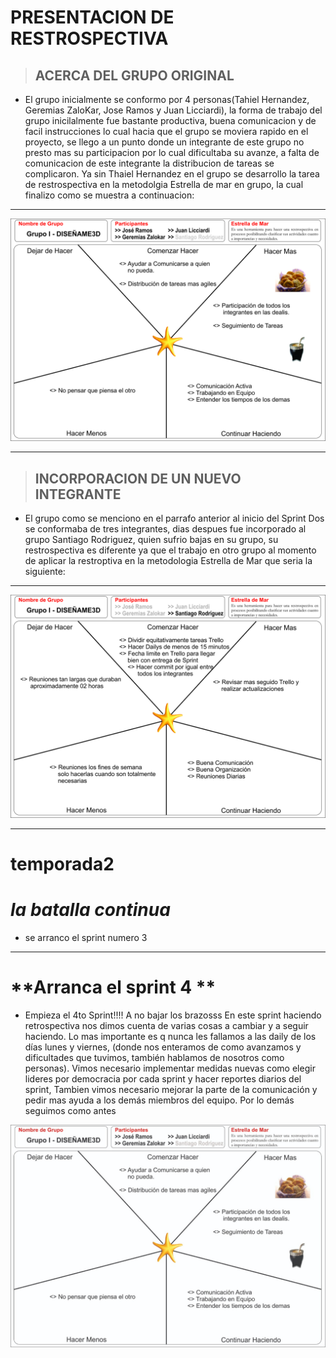 # **PRESENTACION DE RESTROSPECTIVA**
>## **ACERCA DEL GRUPO ORIGINAL**
- El grupo inicialmente se conformo por 4 personas(Tahiel Hernandez, Geremias ZaloKar, Jose Ramos y Juan Licciardi), la forma de trabajo del grupo inicilalmente fue bastante productiva, buena comunicacion y de facil instrucciones lo cual hacia que el grupo se moviera rapido en el proyecto, se llego a un punto donde un integrante de este grupo no presto mas su participacion por lo cual dificultaba su avanze, a falta de comunicacion de este integrante la distribucion de tareas se complicaron. Ya sin Thaiel Hernandez en el grupo se desarrollo la tarea de restrospectiva en la metodolgia Estrella de mar en grupo, la cual finalizo como se muestra a continuacion: 
---
<p style = 'text-align:center;'>
<img src="./public/images/retrospectiva/Restrospectiva%20Sprint%20I.jpg" alt="Logo de Diseñame3d" >
</p>

---

> ## **INCORPORACION DE UN NUEVO INTEGRANTE**
- El grupo como se menciono en el parrafo anterior al inicio del Sprint Dos se conformaba de tres integrantes, dias despues fue incorporado al grupo Santiago Rodriguez, quien sufrio bajas en su grupo, su restrospectiva es diferente ya que el trabajo en otro grupo al momento de aplicar la restroptiva en la metodologia Estrella de Mar que seria la siguiente:
---
<p style = 'text-align:center;'>
<img src="./public/images/retrospectiva/Restrospectiva%20Sprint%2001.jpg" alt="Logo de Diseñame3d" >
</p>

---
# **temporada2**
# *la batalla continua*
- se arranco el sprint numero 3

---
# **Arranca el sprint 4 **
- Empieza el 4to Sprint!!!! A no bajar los brazosss
En este sprint haciendo retrospectiva nos dimos cuenta de varias cosas a cambiar y a seguir haciendo. Lo mas importante es q nunca les fallamos a las daily de los días lunes y viernes, (donde nos enteramos de como avanzamos y dificultades que tuvimos, también hablamos de nosotros como personas).
Vimos necesario implementar medidas nuevas como elegir lideres por democracia por cada sprint y hacer reportes diarios del sprint, Tambien vimos necesario mejorar la parte de la comunicación y pedir mas ayuda a los demás miembros del equipo. Por lo demás seguimos como antes 
<p style = 'text-align:center;'>
<img src=".\public\images\retrospectiva\WhatsApp Image 2022-07-20 at 4.17.21 PM.jpeg" alt="Logo de Diseñame3d" >
</p>


